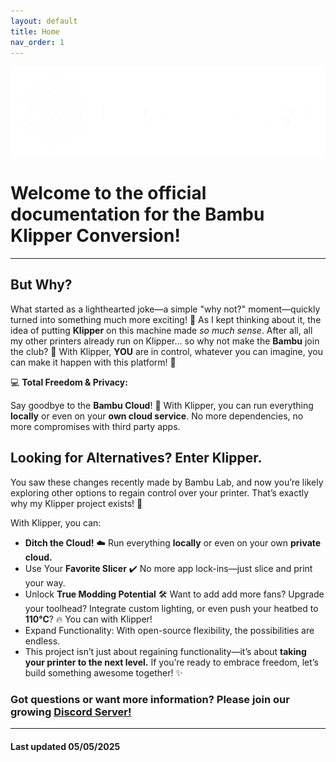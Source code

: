 ```yaml
---
layout: default
title: Home
nav_order: 1
---
```


![logo](/images/ChazMakes_Logo_With_Text.png)

# Welcome to the official documentation for the **Bambu Klipper Conversion!**

---

## But Why?

What started as a lighthearted joke—a simple "why not?" moment—quickly turned into something much more exciting! 🌟 As I kept thinking about it, the idea of putting **Klipper** on this machine made *so much sense*. After all, all my other printers already run on Klipper... so why not make the **Bambu** join the club? 🎉 With Klipper, **YOU** are in control, whatever you can imagine, you can make it happen with this platform! 🚀  

💻 **Total Freedom & Privacy:**  

Say goodbye to the **Bambu Cloud**! 👋 With Klipper, you can run everything **locally** or even on your **own cloud service**. No more dependencies, no more compromises with third party apps.

## Looking for Alternatives? Enter Klipper.

You saw these changes recently made by Bambu Lab, and now you’re likely exploring other options to regain control over your printer. That’s exactly why my Klipper project exists! 🚀

With Klipper, you can:

- **Ditch the Cloud!** ☁️ Run everything **locally** or even on your own **private cloud.**
- Use Your **Favorite Slicer** ✔️ No more app lock-ins—just slice and print your way.
- Unlock **True Modding Potential** 🛠️ Want to add add more fans? Upgrade your toolhead? Integrate custom lighting, or even push your heatbed to **110°C**? 🔥 You can with Klipper!
- Expand Functionality: With open-source flexibility, the possibilities are endless.
- This project isn’t just about regaining functionality—it’s about **taking your printer to the next level.** If you’re ready to embrace freedom, let’s build something awesome together! ✨

### Got questions or want more information? Please join our growing [Discord Server!](https://discord.gg/W6B5mBejuC)

---

#### Last updated 05/05/2025
